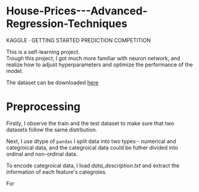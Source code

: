 # House-Prices---Advanced-Regression-Techniques
KAGGLE · GETTING STARTED PREDICTION COMPETITION 

This is a self-learning project.  
Trough this project, I got much more familiar with neuron network, and realize how to adjust hyperparameters and optimize the performance of the model.

The dataset can be downloaded [here](https://www.kaggle.com/competitions/house-prices-advanced-regression-techniques/)

# Preprocessing
Firstly, I observe the train and the test dataset to make sure that two datasets follow the same distrbution.

Next, I use dtype of `pandas` I split data into two types - numerical and categroical data,
and the categroical data could be futher divided into ordinal and non-ordinal data.

To encode categroical data, I load *data_description.txt* and extract the information of each feature's categroies.

For 

